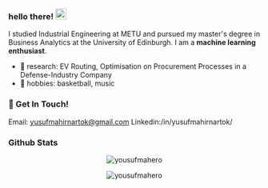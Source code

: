 ### hello there! <img src="https://media.giphy.com/media/hvRJCLFzcasrR4ia7z/giphy.gif" width="22">

I studied Industrial Engineering at METU and pursued my master's degree in Business Analytics at the University of Edinburgh. I am a **machine learning enthusiast**.

- 🔭 research: EV Routing, Optimisation on Procurement Processes in a Defense-Industry Company
- 🌱 hobbies: basketball, music

### 📮 Get In Touch!
Email: yusufmahirnartok@gmail.com
Linkedin:/in/yusufmahirnartok/

### Github Stats

<p align="center"> <img src="https://github-readme-stats.vercel.app/api?username=yousufmahero&count_private=false&show_icons=true&hide_border=true&theme=solarized-light" alt="yousufmahero" />
  
<p align="center"> <img src="https://github-readme-stats.vercel.app/api/top-langs/?username=yousufmahero" alt="yousufmahero" />
